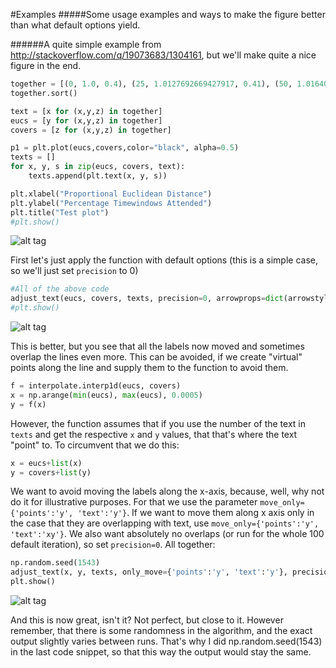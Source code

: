 #Examples
#####Some usage examples and ways to make the figure better than what default options yield.

######A quite simple example from http://stackoverflow.com/q/19073683/1304161, but we'll make quite a nice figure in the end.

```python
together = [(0, 1.0, 0.4), (25, 1.0127692669427917, 0.41), (50, 1.016404709797609, 0.41), (75, 1.1043426359673716, 0.42), (100, 1.1610446924342996, 0.44), (125, 1.1685687930691457, 0.43), (150, 1.3486407784550272, 0.45), (250, 1.4013999168008104, 0.45)]
together.sort()

text = [x for (x,y,z) in together]
eucs = [y for (x,y,z) in together]
covers = [z for (x,y,z) in together]

p1 = plt.plot(eucs,covers,color="black", alpha=0.5)
texts = []
for x, y, s in zip(eucs, covers, text):
    texts.append(plt.text(x, y, s))

plt.xlabel("Proportional Euclidean Distance")
plt.ylabel("Percentage Timewindows Attended")
plt.title("Test plot")
#plt.show()
```
![alt tag](https://raw.github.com/Phlya/adjustText/master/examples/test_lines.png)

First let's just apply the function with default options (this is a simple case, so we'll just set `precision` to 0)
```python
#All of the above code
adjust_text(eucs, covers, texts, precision=0, arrowprops=dict(arrowstyle="->", color='r', lw=0.5))
#plt.show()
```
![alt tag](https://raw.github.com/Phlya/adjustText/master/examples/test_lines_default.png)

This is better, but you see that all the labels now moved and sometimes overlap the lines even more. This can be avoided, if we create "virtual" points along the line and supply them to the function to avoid them.
```python
f = interpolate.interp1d(eucs, covers)
x = np.arange(min(eucs), max(eucs), 0.0005)
y = f(x)
```

However, the function assumes that if you use the number of the text in `texts` and get the respective `x` and `y` values, that that's where the text "point" to. To circumvent that we do this:
```python
x = eucs+list(x)
y = covers+list(y)
```
We want to avoid moving the labels along the x-axis, because, well, why not do it for illustrative purposes. For that we use the parameter `move_only={'points':'y', 'text':'y'}`. If we want to move them along x axis only in the case that they are overlapping with text, use `move_only={'points':'y', 'text':'xy'}`. We also want absolutely no overlaps (or run for the whole 100 default iteration), so set `precision=0`. All together:
```python
np.random.seed(1543)
adjust_text(x, y, texts, only_move={'points':'y', 'text':'y'}, precision=0, arrowprops=dict(arrowstyle="->", color='r', lw=0.5))
plt.show()
```
![alt tag](https://raw.github.com/Phlya/adjustText/master/examples/test_lines_fancy.png)

And this is now great, isn't it? Not perfect, but close to it.
However remember, that there is some randomness in the algorithm, and the exact output slightly varies between runs. That's why I did np.random.seed(1543) in the last code snippet, so that this way the output would stay the same.

